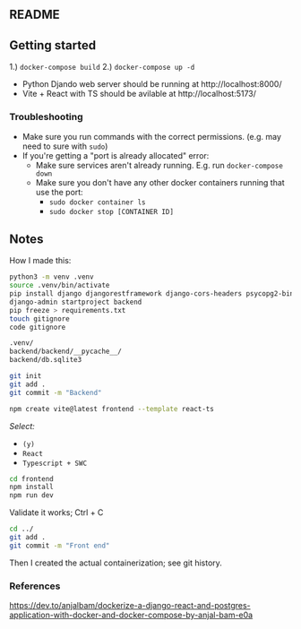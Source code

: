 ## README

## Getting started

1.) `docker-compose build`
2.) `docker-compose up -d`

- Python Djando web server should be running at http://localhost:8000/
- Vite + React with TS should be avilable at http://localhost:5173/

### Troubleshooting

- Make sure you run commands with the correct permissions. (e.g. may need to sure with `sudo`)
- If you're getting a "port is already allocated" error:
  - Make sure services aren't already running. E.g. run `docker-compose down`
  - Make sure you don't have any other docker containers running that use the port:
    - `sudo docker container ls` 
    - `sudo docker stop [CONTAINER ID]`

## Notes

How I made this:

```bash
python3 -m venv .venv
source .venv/bin/activate
pip install django djangorestframework django-cors-headers psycopg2-binary
django-admin startproject backend
pip freeze > requirements.txt
touch gitignore
code gitignore

.venv/
backend/backend/__pycache__/
backend/db.sqlite3

git init
git add .
git commit -m "Backend"

npm create vite@latest frontend --template react-ts
```

_Select:_
 - `(y)`
 - `React`
 - `Typescript + SWC`

```bash
cd frontend
npm install
npm run dev
```

Validate it works; Ctrl + C

```bash
cd ../
git add .
git commit -m "Front end"
```

Then I created the actual containerization; see git history.


### References

https://dev.to/anjalbam/dockerize-a-django-react-and-postgres-application-with-docker-and-docker-compose-by-anjal-bam-e0a


